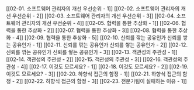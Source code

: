 [[02-01. 소프트웨어 관리자의 개선 우선순위 - 1]]
[[02-02. 소프트웨어 관리자의 개선 우선순위 - 2]]
[[02-03. 소프트웨어 관리자의 개선 우선순위 - 3]]
[[02-04. 소프트웨어 관리자의 개선 우선순위 - 4]]
[[02-05. 협력을 통한 추상화 - 1]]
[[02-06. 협력을 통한 추상화 - 2]]
[[02-07. 협력을 통한 추상화 - 3]]
[[02-08. 협력을 통한 추상화 - 4]]
[[02-09. 협력을 통한 추상화 - 5]]
[[02-10. 신뢰를 깎는 공유인가 신뢰를 쌓는 공유인가 - 1]]
[[02-11. 신뢰를 깎는 공유인가 신뢰를 쌓는 공유인가 - 2]]
[[02-12. 신뢰를 깎는 공유인가 신뢰를 쌓는 공유인가 - 3]]
[[02-13. 객관성의 주관성 - 1]]
[[02-14. 객관성의 주관성 - 2]]
[[02-15. 객관성의 주관성 - 3]]
[[02-16. 객관성의 주관성 - 4]]
[[02-17. 이것도 모르세요? - 1]]
[[02-18. 이것도 모르세요? - 2]]
[[02-19. 이것도 모르세요? - 3]]
[[02-20. 하향식 접근의 함정 - 1]]
[[02-21. 하향식 접근의 함정 - 2]]
[[02-22. 하향식 접근의 함정 - 3]]
[[02-23. 전문가팀이 실패하는 이유 - 1]]